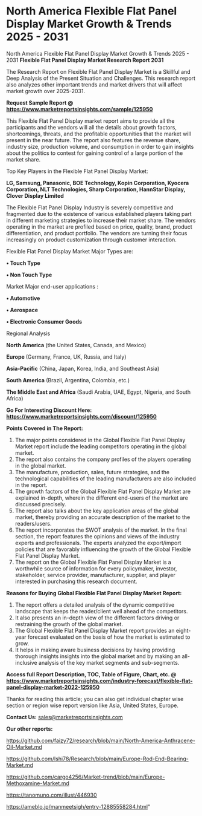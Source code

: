 # North America Flexible Flat Panel Display Market Growth & Trends 2025 - 2031
North America Flexible Flat Panel Display Market Growth & Trends 2025 - 2031
<strong>Flexible Flat Panel Display Market Research Report 2031</strong>

The Research Report on Flexible Flat Panel Display Market is a Skillful and Deep Analysis of the Present Situation and Challenges. This research report also analyzes other important trends and market drivers that will affect market growth over 2025-2031.

<strong>Request Sample Report @ <a href=https://www.marketreportsinsights.com/sample/125950>https://www.marketreportsinsights.com/sample/125950</a></strong>

This Flexible Flat Panel Display market report aims to provide all the participants and the vendors will all the details about growth factors, shortcomings, threats, and the profitable opportunities that the market will present in the near future. The report also features the revenue share, industry size, production volume, and consumption in order to gain insights about the politics to contest for gaining control of a large portion of the market share.

Top Key Players in the Flexible Flat Panel Display Market:

<strong>LG, Samsung, Panasonic, BOE Technology, Kopin Corporation, Kyocera Corporation, NLT Technologies, Sharp Corporation, HannStar Display, Clover Display Limited</strong>

The Flexible Flat Panel Display Industry is severely competitive and fragmented due to the existence of various established players taking part in different marketing strategies to increase their market share. The vendors operating in the market are profiled based on price, quality, brand, product differentiation, and product portfolio. The vendors are turning their focus increasingly on product customization through customer interaction.

Flexible Flat Panel Display Market Major Types are:

<strong>• Touch Type

• Non Touch Type</strong>

Market Major end-user applications :

<strong>• Automotive

• Aerospace

• Electronic Consumer Goods</strong>

Regional Analysis

</u><strong><b>North America</b></strong> (the United States, Canada, and Mexico)

<strong><b>Europe </b></strong>(Germany, France, UK, Russia, and Italy)

<strong><b>Asia-Pacific</b></strong> (China, Japan, Korea, India, and Southeast Asia)

<strong><b>South America</b></strong> (Brazil, Argentina, Colombia, etc.)

<strong><b>The Middle East and Africa</b></strong> (Saudi Arabia, UAE, Egypt, Nigeria, and South Africa)

<strong>Go For Interesting Discount Here: <a href=https://www.marketreportsinsights.com/discount/125950>https://www.marketreportsinsights.com/discount/125950</a></strong>

<strong>Points Covered in The Report:</strong>
<ol>
  <li>The major points considered in the Global Flexible Flat Panel Display Market report include the leading competitors operating in the global market.</li>
  <li>The report also contains the company profiles of the players operating in the global market.</li>
  <li>The manufacture, production, sales, future strategies, and the technological capabilities of the leading manufacturers are also included in the report.</li>
  <li>The growth factors of the Global Flexible Flat Panel Display Market are explained in-depth, wherein the different end-users of the market are discussed precisely.</li>
  <li>The report also talks about the key application areas of the global market, thereby providing an accurate description of the market to the readers/users.</li>
  <li>The report incorporates the SWOT analysis of the market. In the final section, the report features the opinions and views of the industry experts and professionals. The experts analyzed the export/import policies that are favorably influencing the growth of the Global Flexible Flat Panel Display Market.</li>
  <li>The report on the Global Flexible Flat Panel Display Market is a worthwhile source of information for every policymaker, investor, stakeholder, service provider, manufacturer, supplier, and player interested in purchasing this research document.</li>
</ol>
<strong>Reasons for Buying Global Flexible Flat Panel Display Market Report:</strong>

<ol>
  <li>The report offers a detailed analysis of the dynamic competitive landscape that keeps the reader/client well ahead of the competitors.</li>
  <li>It also presents an in-depth view of the different factors driving or restraining the growth of the global market.</li>
  <li>The Global Flexible Flat Panel Display Market report provides an eight-year forecast evaluated on the basis of how the market is estimated to grow.</li>
  <li>It helps in making aware business decisions by having providing thorough insights insights into the global market and by making an all-inclusive analysis of the key market segments and sub-segments.</li>
</ol>
<strong>Access full Report Description, TOC, Table of Figure, Chart, etc. @ <a href=https://www.marketreportsinsights.com/industry-forecast/flexible-flat-panel-display-market-2022-125950>https://www.marketreportsinsights.com/industry-forecast/flexible-flat-panel-display-market-2022-125950</a></strong>


Thanks for reading this article; you can also get individual chapter wise section or region wise report version like Asia, United States, Europe.

<strong>Contact Us:</strong>
sales@marketreportsinsights.com

<strong>Our other reports:</strong>

<a href=https://github.com/faizy72/research/blob/main/North-America-Anthracene-Oil-Market.md>https://github.com/faizy72/research/blob/main/North-America-Anthracene-Oil-Market.md</a>

<a href=https://github.com/Ishi78/Research/blob/main/Europe-Rod-End-Bearing-Market.md>https://github.com/Ishi78/Research/blob/main/Europe-Rod-End-Bearing-Market.md</a>

<a href=https://github.com/cargo4256/Market-trend/blob/main/Europe-Methoxamine-Market.md>https://github.com/cargo4256/Market-trend/blob/main/Europe-Methoxamine-Market.md</a>

<a href=https://tanomuno.com/illust/446930>https://tanomuno.com/illust/446930</a>

<a href=https://ameblo.jp/manmeetsigh/entry-12885558284.html>https://ameblo.jp/manmeetsigh/entry-12885558284.html</a>"
